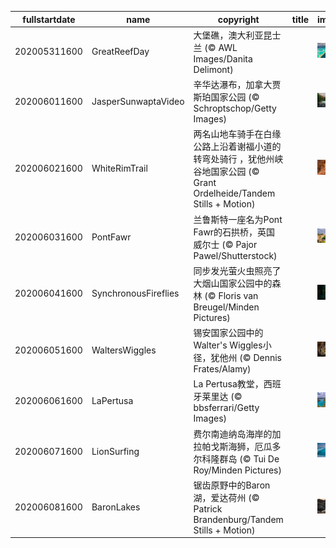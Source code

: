 |fullstartdate|name|copyright|title|image|
|--|--|--|--|--|
202005311600|GreatReefDay|大堡礁，澳大利亚昆士兰 (© AWL Images/Danita Delimont)||![](/zh-CN/2020/06/202005311600GreatReefDay.jpg)|
202006011600|JasperSunwaptaVideo|辛华达瀑布，加拿大贾斯珀国家公园 (© Schroptschop/Getty Images)||![](/zh-CN/2020/06/202006011600JasperSunwaptaVideo.jpg)|
202006021600|WhiteRimTrail|两名山地车骑手在白缘公路上沿着谢福小道的转弯处骑行 ，犹他州峡谷地国家公园 (© Grant Ordelheide/Tandem Stills + Motion)||![](/zh-CN/2020/06/202006021600WhiteRimTrail.jpg)|
202006031600|PontFawr|兰鲁斯特一座名为Pont Fawr的石拱桥，英国威尔士 (© Pajor Pawel/Shutterstock)||![](/zh-CN/2020/06/202006031600PontFawr.jpg)|
202006041600|SynchronousFireflies|同步发光萤火虫照亮了大烟山国家公园中的森林 (© Floris van Breugel/Minden Pictures)||![](/zh-CN/2020/06/202006041600SynchronousFireflies.jpg)|
202006051600|WaltersWiggles|锡安国家公园中的Walter's Wiggles小径，犹他州 (© Dennis Frates/Alamy)||![](/zh-CN/2020/06/202006051600WaltersWiggles.jpg)|
202006061600|LaPertusa|La Pertusa教堂，西班牙莱里达 (© bbsferrari/Getty Images)||![](/zh-CN/2020/06/202006061600LaPertusa.jpg)|
202006071600|LionSurfing|费尔南迪纳岛海岸的加拉帕戈斯海狮，厄瓜多尔科隆群岛 (© Tui De Roy/Minden Pictures)||![](/zh-CN/2020/06/202006071600LionSurfing.jpg)|
202006081600|BaronLakes|锯齿原野中的Baron湖，爱达荷州 (© Patrick Brandenburg/Tandem Stills + Motion)||![](/zh-CN/2020/06/202006081600BaronLakes.jpg)|
